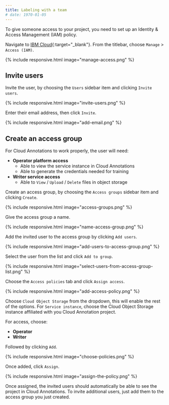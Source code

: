 ```yaml
---
title: Labeling with a team
# date: 1970-01-05
---
```


To give someone access to your project, you need to set up an Identity & Access Management (IAM) policy.

Navigate to [IBM Cloud](https://ibm.biz/cloud-annotations-dashboard){:target="_blank"}.
From the titlebar, choose `Manage` > `Access (IAM)`.

{% include responsive.html image="manage-access.png" %}

## Invite users
Invite the user, by choosing the `Users` sidebar item and clicking `Invite users`.

{% include responsive.html image="invite-users.png" %}

Enter their email address, then click `Invite`.

{% include responsive.html image="add-email.png" %}


## Create an access group
For Cloud Annotations to work properly, the user will need:
- **Operator platform access**
  - Able to view the service instance in Cloud Annotations
  - Able to generate the credentials needed for training
- **Writer service access** 
  - Able to `View` / `Upload` / `Delete` files in object storage

Create an access group, by choosing the `Access groups` sidebar item and clicking `Create`.

{% include responsive.html image="access-groups.png" %}

Give the access group a name.

{% include responsive.html image="name-access-group.png" %}

Add the invited user to the access group by clicking `Add users`.

{% include responsive.html image="add-users-to-access-group.png" %}

Select the user from the list and click `Add to group`.

{% include responsive.html image="select-users-from-access-group-list.png" %}

Choose the `Access policies` tab and click `Assign access`.

{% include responsive.html image="add-access-policy.png" %}

Choose `Cloud Object Storage` from the dropdown, this will enable the rest of the options.
For `Service instance`, choose the Cloud Object Storage instance affiliated with you Cloud Annotation project.

For access, choose:
- **Operator**
- **Writer**

Followed by clicking `Add`.

{% include responsive.html image="choose-policies.png" %}

Once added, click `Assign`.

{% include responsive.html image="assign-the-policy.png" %}

Once assigned, the invited users should automatically be able to see the project in Cloud Annotations. To invite additional users, just add them to the access group you just created.